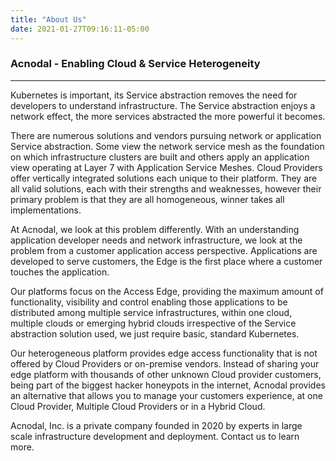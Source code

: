 ```yaml
---
title: "About Us"
date: 2021-01-27T09:16:11-05:00
---
```


### Acnodal - Enabling Cloud & Service Heterogeneity  

---

Kubernetes is important, its Service abstraction removes the need for developers to understand infrastructure.  The Service abstraction enjoys a network effect, the more services abstracted the more powerful it becomes.  

There are numerous solutions and vendors pursuing network or application Service abstraction.  Some view the network service mesh as the foundation on which infrastructure clusters are built and others apply an application view operating at Layer 7 with Application Service Meshes.  Cloud Providers offer vertically integrated solutions each unique to their platform. They are all valid solutions, each with their strengths and weaknesses, however their primary problem is that they are all homogeneous, winner takes all implementations.

At Acnodal, we look at this problem differently. With an understanding  application developer needs and network infrastructure, we look at the problem from a customer application access perspective.  Applications are developed to serve customers, the Edge is the first place where a customer touches the application.  

Our platforms focus on the Access Edge, providing the maximum amount of functionality, visibility and control enabling those applications to be distributed among multiple service infrastructures, within one cloud, multiple clouds or emerging hybrid clouds irrespective of the Service abstraction solution used, we just require basic, standard Kubernetes. 

Our heterogeneous platform provides edge access functionality that is not offered by Cloud Providers or on-premise vendors.  Instead of sharing your edge platform with thousands of other unknown Cloud provider customers, being part of the biggest hacker honeypots in the internet, Acnodal provides an alternative that allows you to manage your customers experience, at one Cloud Provider, Multiple Cloud Providers or in a Hybrid Cloud.



Acnodal, Inc. is a private company founded in 2020 by experts in large scale infrastructure development and deployment.  Contact us to learn more.